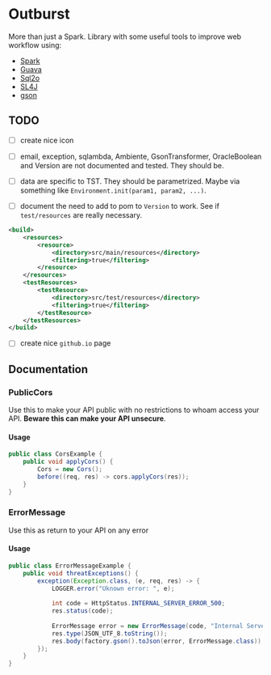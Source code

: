 # Outburst

More than just a Spark. Library with some useful tools to improve web workflow using: 

 * [Spark](http://sparkjava.com/)
 * [Guava](https://github.com/google/guava)
 * [Sql2o](http://www.sql2o.org/)
 * [SL4J](https://www.slf4j.org/)
 * [gson](https://github.com/google/gson)

## TODO

-[ ] create nice icon

-[ ] email, exception, sqlambda, Ambiente, GsonTransformer, OracleBoolean and Version are not documented and tested.
They should be.

-[ ] data are specific to TST. They should be parametrized. Maybe via something like `Environment.init(param1, param2, ...)`.

-[ ] document the need to add to pom to `Version` to work. See if `test/resources` are really necessary.
```xml
<build>
    <resources>
        <resource>
            <directory>src/main/resources</directory>
            <filtering>true</filtering>
        </resource>
    </resources>
    <testResources>
        <testResource>
            <directory>src/test/resources</directory>
            <filtering>true</filtering>
        </testResource>
    </testResources>
</build>
```

- [ ] create nice `github.io` page

## Documentation

### PublicCors

Use this to make your API public with no restrictions to whoam access your API. 
**Beware this can make your API unsecure**.
 
#### Usage

```java
public class CorsExample {
    public void applyCors() {
        Cors = new Cors();
        before((req, res) -> cors.applyCors(res));
    }  
}
```

### ErrorMessage

Use this as return to your API on any error

#### Usage

```java
public class ErrorMessageExample {
    public void threatExceptions() {
        exception(Exception.class, (e, req, res) -> {
            LOGGER.error("Uknown error: ", e);
        
            int code = HttpStatus.INTERNAL_SERVER_ERROR_500;
            res.status(code);
        
            ErrorMessage error = new ErrorMessage(code, "Internal Server Error");
            res.type(JSON_UTF_8.toString());
            res.body(factory.gson().toJson(error, ErrorMessage.class));
        });    
    }
}
```